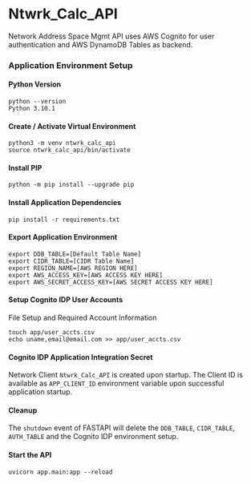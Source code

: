 # Ntwrk_Calc_API
 Network Address Space Mgmt API uses AWS Cognito for user authentication and AWS DynamoDB Tables as backend.

### Application Environment Setup

#### Python Version
```
python --version               
Python 3.10.1
```

#### Create / Activate Virtual Environment
```
python3 -m venv ntwrk_calc_api
source ntwrk_calc_api/bin/activate
```

#### Install PIP
```
python -m pip install --upgrade pip
```

#### Install Application Dependencies
```
pip install -r requirements.txt
```

#### Export Application Environment
```
export DDB_TABLE=[Default Table Name]
export CIDR_TABLE=[CIDR Table Name]
export REGION_NAME=[AWS REGION HERE]
export AWS_ACCESS_KEY=[AWS ACCESS KEY HERE]
export AWS_SECRET_ACCESS_KEY=[AWS SECRET ACCESS KEY HERE]
```

#### Setup Cognito IDP User Accounts
File Setup and Required Account Information
```
touch app/user_accts.csv
echo uname,email@email.com >> app/user_accts.csv
```
#### Cognito IDP Application Integration Secret
Network Client `Ntwrk_Calc_API` is created upon startup.
The Client ID is available as `APP_CLIENT_ID` environment variable upon successful application startup.

#### Cleanup
The `shutdown` event of FASTAPI will delete the `DDB_TABLE`, `CIDR_TABLE`, `AUTH_TABLE` and the Cognito IDP environment setup.

#### Start the API
```
uvicorn app.main:app --reload
```
